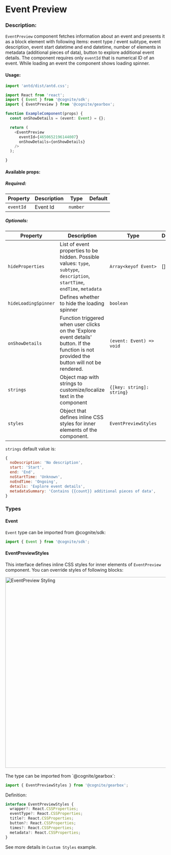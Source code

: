 # Event Preview

<!-- STORY -->

### Description:

`EventPreview` component fetches information about an event and presents it as a block element with following items: event type / event subtype,
event description, event start datetime and end datetime, number of elements in metadata (additional pieces of data), button to explore 
additional event details. The component requires only `eventId` that is numerical ID of an event. While loading an event the component 
shows loading spinner.

#### Usage:

```typescript jsx
import 'antd/dist/antd.css';

import React from 'react';
import { Event } from '@cognite/sdk';
import { EventPreview } from '@cognite/gearbox';

function ExampleComponent(props) {
  const onShowDetails = (event: Event) = {};

  return (
    <EventPreview 
      eventId={4650652196144007}
      onShowDetails={onShowDetails} 
    />
  );

}
```

#### Available props:

##### Required:

| Property  | Description | Type     | Default |
| --------- | ----------- | -------- | ------- |
| `eventId` | Event Id    | `number` |         |

##### Optionals:

| Property            | Description                                                                | Type                                          | Default     |
| ------------------- | -------------------------------------------------------------------------- | --------------------------------------------- | ----------- |
| `hideProperties`    | List of event properties to be hidden. Possible values: `type`, `subtype`, `description`, `startTime`, `endTime`, `metadata`| `Array<keyof Event>`                          | []          |
| `hideLoadingSpinner`| Defines whether to hide the loading spinner                                | `boolean`                       |             | false       |
| `onShowDetails`     | Function triggered when user clicks on the 'Explore event details' button. If the function is not provided the button will not be rendered. | `(event: Event) => void`     |             |             |
| `strings`           | Object map with strings to customize/localize text in the component        | `{[key: string]: string}`       |             |             |
| `styles`            | Object that defines inline CSS styles for inner elements of the component. | `EventPreviewStyles`            |             |             |

`strings` default value is:
```js
{
  noDescription: 'No description',
  start: 'Start',
  end: 'End',
  noStartTime: 'Unknown',
  noEndTime: 'Ongoing',
  details: 'Explore event details',
  metadataSummary: 'Contains {{count}} additional pieces of data',
}
```


### Types

#### Event
`Event` type can be imported from @cognite/sdk:

```typescript
import { Event } from '@cognite/sdk';
```

#### EventPreviewStyles
This interface defines inline CSS styles for inner elements of `EventPreview` component.
You can override styles of following blocks:

<img src="event_preview/styling_schema.jpg" alt="EventPreview Styling" width="600px">
<br><br>
The type can be imported from `@cognite/gearbox`:

```typescript
import { EventPreviewStyles } from '@cognite/gearbox';
```

Definition:

```typescript
interface EventPreviewStyles {
  wrapper?: React.CSSProperties;
  eventType?: React.CSSProperties;
  title?: React.CSSProperties;
  button?: React.CSSProperties;
  times?: React.CSSProperties;
  metadata?: React.CSSProperties;
}
```

See more details in `Custom Styles` example.
